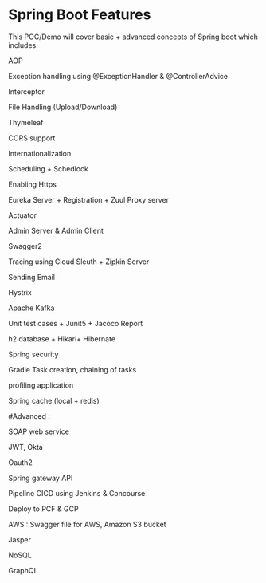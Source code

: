 # Spring Boot Features


This POC/Demo will cover basic + advanced concepts of Spring boot which includes:

AOP

Exception handling using @ExceptionHandler & @ControllerAdvice

Interceptor

File Handling (Upload/Download)

Thymeleaf

CORS support

Internationalization

Scheduling + Schedlock

Enabling Https

Eureka Server + Registration + Zuul Proxy server

Actuator

Admin Server & Admin Client

Swagger2

Tracing using Cloud Sleuth + Zipkin Server

Sending Email

Hystrix

Apache Kafka

Unit test cases + Junit5 + Jacoco Report

h2 database + Hikari+ Hibernate 

Spring security

Gradle Task creation, chaining of tasks

profiling application

Spring cache (local + redis)






#Advanced :

SOAP web service

JWT, Okta

Oauth2

Spring gateway API

Pipeline CICD using Jenkins & Concourse

Deploy to PCF & GCP

AWS : Swagger file for AWS, Amazon S3 bucket

Jasper

NoSQL

GraphQL

 

